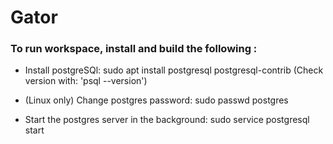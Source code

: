 # Gator 

### To run workspace, install and build the following : 

- Install postgreSQl: sudo apt install postgresql postgresql-contrib (Check version with: 'psql --version')

- (Linux only) Change postgres password: sudo passwd postgres

- Start the postgres server in the background: sudo service postgresql start
